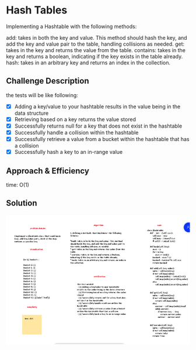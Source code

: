 # Hash Tables

Implementing a Hashtable with the following methods:

add: takes in both the key and value. This method should hash the key, and add the key and value pair to the table, handling collisions as needed.
get: takes in the key and returns the value from the table.
contains: takes in the key and returns a boolean, indicating if the key exists in the table already.
hash: takes in an arbitrary key and returns an index in the collection.

## Challenge Description

the tests will be like following:

- [x] Adding a key/value to your hashtable results in the value being in the data structure
- [x] Retrieving based on a key returns the value stored
- [x] Successfully returns null for a key that does not exist in the hashtable
- [x] Successfully handle a collision within the hashtable
- [x] Successfully retrieve a value from a bucket within the hashtable that has a collision
- [x] Successfully hash a key to an in-range value

## Approach & Efficiency

time: O(1)

## Solution

![whiteboard](../../assets/hash.png)
